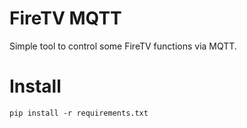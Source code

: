 # FireTV MQTT
Simple tool to control some FireTV functions via MQTT.

# Install
```
pip install -r requirements.txt
```